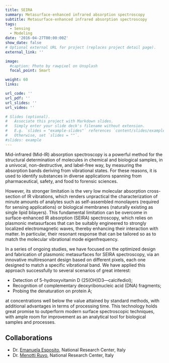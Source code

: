 ```yaml
---
title: SEIRA
summary: Metasurface-enhanced infrared absorption spectroscopy
subtitle: Metasurface-enhanced infrared absorption spectroscopy
tags:
  - Sensing
  - Modeling
date: '2016-04-27T00:00:00Z'
show_date: false
# Optional external URL for project (replaces project detail page).
external_link: ''

image:
  #caption: Photo by rawpixel on Unsplash
  focal_point: Smart

weight: 60
links:

url_code: ''
url_pdf: ''
url_slides: ''
url_video: ''

# Slides (optional).
#   Associate this project with Markdown slides.
#   Simply enter your slide deck's filename without extension.
#   E.g. `slides = "example-slides"` references `content/slides/example-slides.md`.
#   Otherwise, set `slides = ""`.
#slides: example
---
```


Mid-infrared (Mid-IR) absorption spectroscopy is a powerful method for the structural determination of molecules in chemical and biological samples, in a univocal, non-destructive, and label-free way, by measuring the absorption bands deriving from vibrational states. For these reasons, it is used to identify substances in diverse applications spanning from pharmaceutical, safety, and food to forensic sciences.

However, its stronger limitation is the very low molecular absorption cross-section of IR vibrations, which renders unpractical the characterization of minute amounts of analytes such as self-assembled monolayers (required for sensing applications) or biological membranes (naturally existing as single lipid bilayers).
This fundamental limitation can be overcome in surface-enhanced IR absorption (SEIRA) spectroscopy, which relies on plasmonic metasurfaces that can be suitably engineered to strongly localized electromagnetic waves, thereby enhancing their interaction with matter. In particular, their resonant response that can be tailored so as to match the molecular vibrational mode eigenfrequency.

In a series of ongoing studies, we have focused on the optimized design and fabrication of plasmonic metasurfaces for SEIRA spectroscopy, via an innovative multiresonant design based on different pixels, each one designed to match a specific vibrational band. We have applied this approach successfully to several scenarios of great interest:

- Detection of 5-hydroxyvitamin D (25(OH)D3—calcifediol);
- Recognition of complementary deoxyribonucleic acid (DNA) fragments;
- Probing the denaturation on protein A;

at concentrations well below the value attained by standard methods, with additional advantages in terms of processing time.
This technology holds great promise to outperform modern surface spectroscopic techniques, with ample room for improvement as an analytical tool for biological samples and processes.

## Collaborations
- Dr. [Emanuela Esposito], National Research Center, Italy
- Dr. [Menotti Ruvo], National Research Center, Italy

[Emanuela Esposito]: https://www.urp.cnr.it/copertine/ente/ente_evidenza/gare_2021/ISASI_8695484C63_commissari.pdf
[Menotti Ruvo]: http://www.ibb.cnr.it/?command=viewu&id=386
